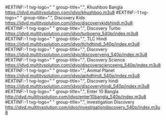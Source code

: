 
#EXTINF:-1 tvg-logo=" " group-title=".", Khushboo Bangla
https://idvd.multitvsolution.com/idvo/khushboo.m3u8
#EXTINF:-1 tvg-logo=" " group-title=".", Discovery Kids
https://idvd.multitvsolution.com/idvo/discoverykidshindi.m3u8    
#EXTINF:-1 tvg-logo=" " group-title=".", Discovery Turbo
https://idvd.multitvsolution.com/idvo/turboeng_540p/index.m3u8
#EXTINF:-1 tvg-logo=" " group-title=".", TLC Hindi
https://idvd.multitvsolution.com/idvo/tlchdhindi_540p/index.m3u8
#EXTINF:-1 tvg-logo=" " group-title=".", Discovery
https://idvd.multitvsolution.com/idvo/discoveryeng_540p/index.m3u8
#EXTINF:-1 tvg-logo=" " group-title=".", Discovery Science
https://idvd.multitvsolution.com/idvo/discoverscienceeng_540p/index.m3u8
#EXTINF:-1 tvg-logo=" " group-title=".", Animal Planet
https://idvd.multitvsolution.com/idvo/aphdhindi_540p/index.m3u8
#EXTINF:-1 tvg-logo=" " group-title=".", Discovery hindi
https://idvd.multitvsolution.com/idvo/discoveryhindi_540p/index.m3u8
#EXTINF:-1 tvg-logo=" " group-title=".", Enter 10 Bangla
http://idvd.multitvsolution.com/idvo/enter10bangla_540p/index.m3u8
#EXTINF:-1 tvg-logo=" " group-title=".", investigation Discovery
http://idvd.multitvsolution.com/idvo/investigationdiscovery_540p/index.m3u8
